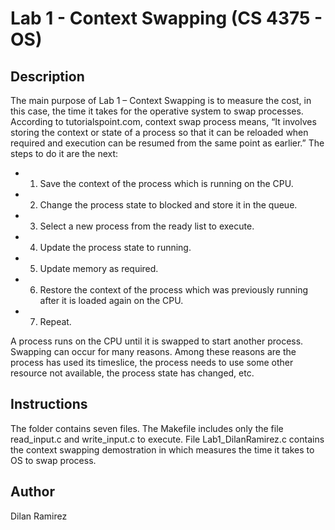 # Lab 1 - Context Swapping (CS 4375 - OS)

## Description

The main purpose of Lab 1 – Context Swapping is to measure the cost, in this case, the time it takes for the operative system to swap processes. According to tutorialspoint.com, context swap process means, “It involves storing the context or state of a process so that it can be reloaded when required and execution can be resumed from the same point as earlier.” The steps to do it are the next:

 * 1.	Save the context of the process which is running on the CPU.
 * 2.	Change the process state to blocked and store it in the queue.
 * 3.	Select a new process from the ready list to execute.
 * 4.	Update the process state to running.
 * 5.	Update memory as required.
 * 6.	Restore the context of the process which was previously running after it is loaded again on the CPU.
 * 7.	Repeat.

A process runs on the CPU until it is swapped to start another process. Swapping can occur for many reasons. Among these reasons are the process has used its timeslice, the process needs to use some other resource not available, the process state has changed, etc. 

## Instructions

The folder contains seven files. The Makefile includes only the file read_input.c and write_input.c to execute.
File Lab1_DilanRamirez.c contains the context swapping demostration in which measures the time it takes to OS
to swap process.

## Author

Dilan Ramirez

